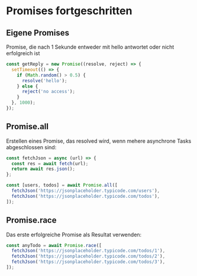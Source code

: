 # Promises fortgeschritten

## Eigene Promises

Promise, die nach 1 Sekunde entweder mit hello antwortet oder nicht erfolgreich ist

```js
const getReply = new Promise((resolve, reject) => {
  setTimeout(() => {
    if (Math.random() > 0.5) {
      resolve('hello');
    } else {
      reject('no access');
    }
  }, 1000);
});
```

## Promise.all

Erstellen eines Promise, das resolved wird, wenn mehere asynchrone Tasks abgeschlossen sind:

```js
const fetchJson = async (url) => {
  const res = await fetch(url);
  return await res.json();
};

const [users, todos] = await Promise.all([
  fetchJson('https://jsonplaceholder.typicode.com/users'),
  fetchJson('https://jsonplaceholder.typicode.com/todos'),
]);
```

## Promise.race

Das erste erfolgreiche Promise als Resultat verwenden:

```js
const anyTodo = await Promise.race([
  fetchJson('https://jsonplaceholder.typicode.com/todos/1'),
  fetchJson('https://jsonplaceholder.typicode.com/todos/2'),
  fetchJson('https://jsonplaceholder.typicode.com/todos/3'),
]);
```
